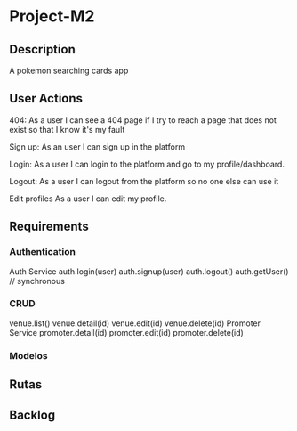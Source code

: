 # Project-M2

## Description 

A pokemon searching cards app

## User Actions

404: As a user I can see a 404 page if I try to reach a page that does not exist so that I know it's my fault

Sign up: As an user I can sign up in the platform

Login: As a user I can login to the platform and go to my profile/dashboard.

Logout: As a user I can logout from the platform so no one else can use it

Edit profiles As a user I can edit my profile.

## Requirements
### Authentication
Auth Service
auth.login(user)
auth.signup(user)
auth.logout()
auth.getUser() // synchronous

### CRUD

venue.list()
venue.detail(id)
venue.edit(id)
venue.delete(id)
Promoter Service
promoter.detail(id)
promoter.edit(id)
promoter.delete(id)



### Modelos



## Rutas



## Backlog




